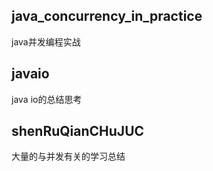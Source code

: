 ## java_concurrency_in_practice
 java并发编程实战
## javaio
 java io的总结思考
## shenRuQianCHuJUC
大量的与并发有关的学习总结
